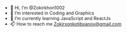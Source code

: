 - 👋 Hi, I’m @Zokirkhon1002
- 👀 I’m interested in Coding and Graphics
- 🌱 I’m currently learning JavaScript and ReactJs
- 📫 How to reach me 
Zokirxonkotibxanov@gmail.com 


<!---
Zokirkhon1002/Zokirkhon1002 is a ✨ special ✨ repository because its `README.md` (this file) appears on your GitHub profile.
You can click the Preview link to take a look at your changes.
--->
